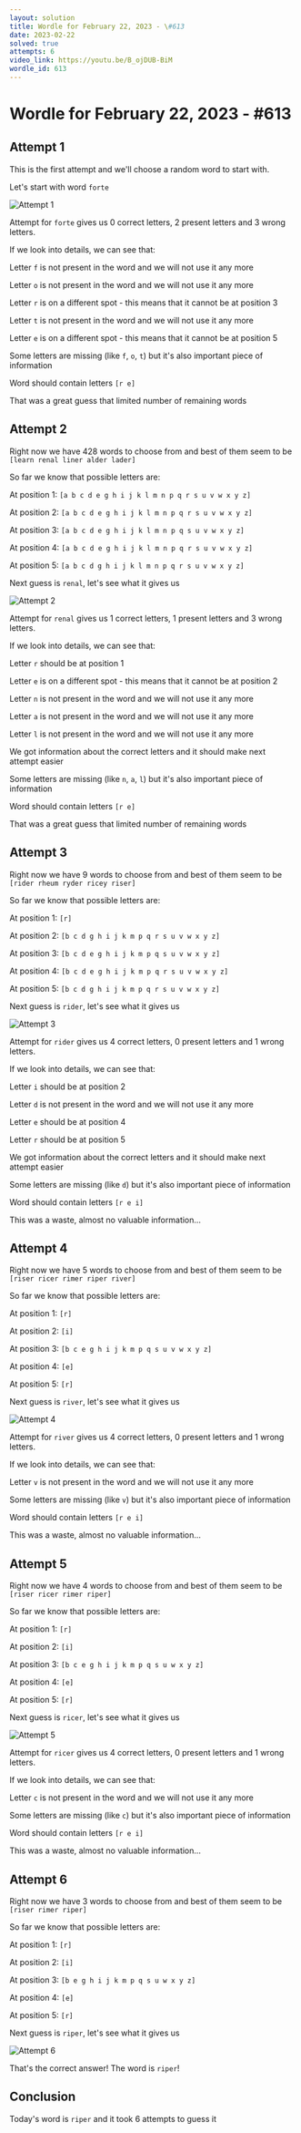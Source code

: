 ```yaml
---
layout: solution
title: Wordle for February 22, 2023 - \#613
date: 2023-02-22
solved: true
attempts: 6
video_link: https://youtu.be/B_ojDUB-BiM
wordle_id: 613
---
```


# Wordle for February 22, 2023 - \#613

## Attempt 1

This is the first attempt and we'll choose a random word to start with.

Let's start with word `forte`

![Attempt 1](2023-02-22/attempt-1.png)

Attempt for `forte` gives us 0 correct letters, 2 present letters and 3 wrong letters.

If we look into details, we can see that:

Letter `f` is not present in the word and we will not use it any more

Letter `o` is not present in the word and we will not use it any more

Letter `r` is on a different spot - this means that it cannot be at position 3

Letter `t` is not present in the word and we will not use it any more

Letter `e` is on a different spot - this means that it cannot be at position 5

Some letters are missing (like `f`, `o`, `t`) but it's also important piece of information

Word should contain letters `[r e]`

That was a great guess that limited number of remaining words



## Attempt 2

Right now we have 428 words to choose from and best of them seem to be `[learn renal liner alder lader]`

So far we know that possible letters are:

At position 1: `[a b c d e g h i j k l m n p q r s u v w x y z]`

At position 2: `[a b c d e g h i j k l m n p q r s u v w x y z]`

At position 3: `[a b c d e g h i j k l m n p q s u v w x y z]`

At position 4: `[a b c d e g h i j k l m n p q r s u v w x y z]`

At position 5: `[a b c d g h i j k l m n p q r s u v w x y z]`

Next guess is `renal`, let's see what it gives us

![Attempt 2](2023-02-22/attempt-2.png)

Attempt for `renal` gives us 1 correct letters, 1 present letters and 3 wrong letters.

If we look into details, we can see that:

Letter `r` should be at position 1

Letter `e` is on a different spot - this means that it cannot be at position 2

Letter `n` is not present in the word and we will not use it any more

Letter `a` is not present in the word and we will not use it any more

Letter `l` is not present in the word and we will not use it any more

We got information about the correct letters and it should make next attempt easier

Some letters are missing (like `n`, `a`, `l`) but it's also important piece of information

Word should contain letters `[r e]`

That was a great guess that limited number of remaining words



## Attempt 3

Right now we have 9 words to choose from and best of them seem to be `[rider rheum ryder ricey riser]`

So far we know that possible letters are:

At position 1: `[r]`

At position 2: `[b c d g h i j k m p q r s u v w x y z]`

At position 3: `[b c d e g h i j k m p q s u v w x y z]`

At position 4: `[b c d e g h i j k m p q r s u v w x y z]`

At position 5: `[b c d g h i j k m p q r s u v w x y z]`

Next guess is `rider`, let's see what it gives us

![Attempt 3](2023-02-22/attempt-3.png)

Attempt for `rider` gives us 4 correct letters, 0 present letters and 1 wrong letters.

If we look into details, we can see that:

Letter `i` should be at position 2

Letter `d` is not present in the word and we will not use it any more

Letter `e` should be at position 4

Letter `r` should be at position 5

We got information about the correct letters and it should make next attempt easier

Some letters are missing (like `d`) but it's also important piece of information

Word should contain letters `[r e i]`

This was a waste, almost no valuable information...



## Attempt 4

Right now we have 5 words to choose from and best of them seem to be `[riser ricer rimer riper river]`

So far we know that possible letters are:

At position 1: `[r]`

At position 2: `[i]`

At position 3: `[b c e g h i j k m p q s u v w x y z]`

At position 4: `[e]`

At position 5: `[r]`

Next guess is `river`, let's see what it gives us

![Attempt 4](2023-02-22/attempt-4.png)

Attempt for `river` gives us 4 correct letters, 0 present letters and 1 wrong letters.

If we look into details, we can see that:

Letter `v` is not present in the word and we will not use it any more

Some letters are missing (like `v`) but it's also important piece of information

Word should contain letters `[r e i]`

This was a waste, almost no valuable information...



## Attempt 5

Right now we have 4 words to choose from and best of them seem to be `[riser ricer rimer riper]`

So far we know that possible letters are:

At position 1: `[r]`

At position 2: `[i]`

At position 3: `[b c e g h i j k m p q s u w x y z]`

At position 4: `[e]`

At position 5: `[r]`

Next guess is `ricer`, let's see what it gives us

![Attempt 5](2023-02-22/attempt-5.png)

Attempt for `ricer` gives us 4 correct letters, 0 present letters and 1 wrong letters.

If we look into details, we can see that:

Letter `c` is not present in the word and we will not use it any more

Some letters are missing (like `c`) but it's also important piece of information

Word should contain letters `[r e i]`

This was a waste, almost no valuable information...



## Attempt 6

Right now we have 3 words to choose from and best of them seem to be `[riser rimer riper]`

So far we know that possible letters are:

At position 1: `[r]`

At position 2: `[i]`

At position 3: `[b e g h i j k m p q s u w x y z]`

At position 4: `[e]`

At position 5: `[r]`

Next guess is `riper`, let's see what it gives us

![Attempt 6](2023-02-22/attempt-6.png)

That's the correct answer! The word is `riper`!

## Conclusion

Today's word is `riper` and it took 6 attempts to guess it

